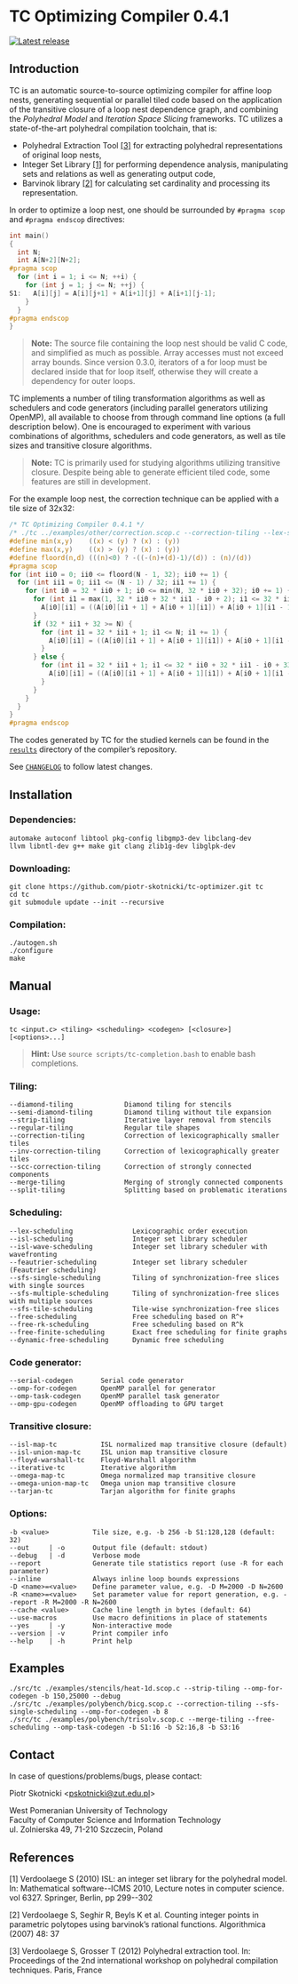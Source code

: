 TC Optimizing Compiler 0.4.1
============================

[![Latest release](https://img.shields.io/github/v/release/piotr-skotnicki/tc-optimizer)](https://github.com/piotr-skotnicki/tc-optimizer/releases/latest)

Introduction
------------

TC is an automatic source-to-source optimizing compiler for affine loop nests, generating sequential or parallel tiled code based on the application of the transitive closure of a loop nest dependence graph, and combining the *Polyhedral Model* and *Iteration Space Slicing* frameworks. TC utilizes a state-of-the-art polyhedral compilation toolchain, that is:

- Polyhedral Extraction Tool [\[3\]](#references) for extracting polyhedral representations of original loop nests,
- Integer Set Library [\[1\]](#references) for performing dependence analysis, manipulating sets and relations as well as generating output code, 
- Barvinok library [\[2\]](#references) for calculating set cardinality and processing its representation.

In order to optimize a loop nest, one should be surrounded by `#pragma scop` and `#pragma endscop` directives:

```c
int main()
{
  int N;
  int A[N+2][N+2];
#pragma scop
  for (int i = 1; i <= N; ++i) {
    for (int j = 1; j <= N; ++j) {
S1:   A[i][j] = A[i][j+1] + A[i+1][j] + A[i+1][j-1];
    }
  }
#pragma endscop
}
```

> **Note:** The source file containing the loop nest should be valid C code, and simplified as much as possible. Array accesses must not exceed array bounds. Since version 0.3.0, iterators of a for loop must be declared inside that for loop itself, otherwise they will create a dependency for outer loops.

TC implements a number of tiling transformation algorithms as well as schedulers and code generators (including parallel generators utilizing OpenMP), all available to choose from through command line options (a full description below). One is encouraged to experiment with various combinations of algorithms, schedulers and code generators, as well as tile sizes and transitive closure algorithms.

> **Note:** TC is primarily used for studying algorithms utilizing transitive closure. Despite being able to generate efficient tiled code, some features are still in development.

For the example loop nest, the correction technique can be applied with a tile size of 32x32:

```c
/* TC Optimizing Compiler 0.4.1 */
/* ./tc ../examples/other/correction.scop.c --correction-tiling --lex-scheduling --serial-codegen -b 32 */
#define min(x,y)    ((x) < (y) ? (x) : (y))
#define max(x,y)    ((x) > (y) ? (x) : (y))
#define floord(n,d) (((n)<0) ? -((-(n)+(d)-1)/(d)) : (n)/(d))
#pragma scop
for (int ii0 = 0; ii0 <= floord(N - 1, 32); ii0 += 1) {
  for (int ii1 = 0; ii1 <= (N - 1) / 32; ii1 += 1) {
    for (int i0 = 32 * ii0 + 1; i0 <= min(N, 32 * ii0 + 32); i0 += 1) {
      for (int i1 = max(1, 32 * ii0 + 32 * ii1 - i0 + 2); i1 <= 32 * ii1; i1 += 1) {
        A[i0][i1] = ((A[i0][i1 + 1] + A[i0 + 1][i1]) + A[i0 + 1][i1 - 1]);
      }
      if (32 * ii1 + 32 >= N) {
        for (int i1 = 32 * ii1 + 1; i1 <= N; i1 += 1) {
          A[i0][i1] = ((A[i0][i1 + 1] + A[i0 + 1][i1]) + A[i0 + 1][i1 - 1]);
        }
      } else {
        for (int i1 = 32 * ii1 + 1; i1 <= 32 * ii0 + 32 * ii1 - i0 + 33; i1 += 1) {
          A[i0][i1] = ((A[i0][i1 + 1] + A[i0 + 1][i1]) + A[i0 + 1][i1 - 1]);
        }
      }
    }
  }
}
#pragma endscop
```

The codes generated by TC for the studied kernels can be found in the [`results`](results) directory of the compiler’s repository.

See [`CHANGELOG`](CHANGELOG) to follow latest changes.

Installation
------------

### Dependencies:

```
automake autoconf libtool pkg-config libgmp3-dev libclang-dev
llvm libntl-dev g++ make git clang zlib1g-dev libglpk-dev
```

### Downloading:

```
git clone https://github.com/piotr-skotnicki/tc-optimizer.git tc
cd tc
git submodule update --init --recursive
```

### Compilation:

```
./autogen.sh
./configure
make
```

Manual
------

### Usage:

```
tc <input.c> <tiling> <scheduling> <codegen> [<closure>] [<options>...]
```

> **Hint:** Use `source scripts/tc-completion.bash` to enable bash completions.

### Tiling:

```
--diamond-tiling             Diamond tiling for stencils
--semi-diamond-tiling        Diamond tiling without tile expansion
--strip-tiling               Iterative layer removal from stencils
--regular-tiling             Regular tile shapes
--correction-tiling          Correction of lexicographically smaller tiles
--inv-correction-tiling      Correction of lexicographically greater tiles
--scc-correction-tiling      Correction of strongly connected components
--merge-tiling               Merging of strongly connected components
--split-tiling               Splitting based on problematic iterations
```

### Scheduling:

```
--lex-scheduling               Lexicographic order execution
--isl-scheduling               Integer set library scheduler
--isl-wave-scheduling          Integer set library scheduler with wavefronting
--feautrier-scheduling         Integer set library scheduler (Feautrier scheduling)
--sfs-single-scheduling        Tiling of synchronization-free slices with single sources
--sfs-multiple-scheduling      Tiling of synchronization-free slices with multiple sources
--sfs-tile-scheduling          Tile-wise synchronization-free slices
--free-scheduling              Free scheduling based on R^+
--free-rk-scheduling           Free scheduling based on R^k
--free-finite-scheduling       Exact free scheduling for finite graphs
--dynamic-free-scheduling      Dynamic free scheduling
```

### Code generator:

```
--serial-codegen       Serial code generator
--omp-for-codegen      OpenMP parallel for generator
--omp-task-codegen     OpenMP parallel task generator
--omp-gpu-codegen      OpenMP offloading to GPU target
```

### Transitive closure:

```
--isl-map-tc           ISL normalized map transitive closure (default)
--isl-union-map-tc     ISL union map transitive closure
--floyd-warshall-tc    Floyd-Warshall algorithm
--iterative-tc         Iterative algorithm
--omega-map-tc         Omega normalized map transitive closure
--omega-union-map-tc   Omega union map transitive closure
--tarjan-tc            Tarjan algorithm for finite graphs
```

### Options:

```
-b <value>           Tile size, e.g. -b 256 -b S1:128,128 (default: 32)
--out     | -o       Output file (default: stdout)
--debug   | -d       Verbose mode
--report             Generate tile statistics report (use -R for each parameter)
--inline             Always inline loop bounds expressions
-D <name>=<value>    Define parameter value, e.g. -D M=2000 -D N=2600
-R <name>=<value>    Set parameter value for report generation, e.g. --report -R M=2000 -R N=2600
--cache <value>      Cache line length in bytes (default: 64)
--use-macros         Use macro definitions in place of statements
--yes     | -y       Non-interactive mode
--version | -v       Print compiler info
--help    | -h       Print help
```

Examples
--------

```
./src/tc ./examples/stencils/heat-1d.scop.c --strip-tiling --omp-for-codegen -b 150,25000 --debug
./src/tc ./examples/polybench/bicg.scop.c --correction-tiling --sfs-single-scheduling --omp-for-codegen -b 8
./src/tc ./examples/polybench/trisolv.scop.c --merge-tiling --free-scheduling --omp-task-codegen -b S1:16 -b S2:16,8 -b S3:16
```

Contact
-------

In case of questions/problems/bugs, please contact:

Piotr Skotnicki \<<pskotnicki@zut.edu.pl>\>

West Pomeranian University of Technology \
Faculty of Computer Science and Information Technology \
ul. Zolnierska 49, 71-210 Szczecin, Poland

References
----------

[1] Verdoolaege S (2010) ISL: an integer set library for the polyhedral model. In: Mathematical software--ICMS 2010, Lecture notes in computer science. vol 6327. Springer, Berlin, pp 299--302

[2] Verdoolaege S, Seghir R, Beyls K et al. Counting integer points in parametric polytopes using barvinok’s rational functions. Algorithmica (2007) 48: 37

[3] Verdoolaege S, Grosser T (2012) Polyhedral extraction tool. In: Proceedings of the 2nd international workshop on polyhedral compilation techniques. Paris, France
